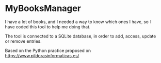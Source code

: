 # MyBooksManager

I have a lot of books, and I needed a way to know which ones I have, so I have coded this tool to help me doing that.

The tool is connected to a SQLite database, in order to add, access, update or remove entries.


Based on the Python practice proposed on https://www.pildorasinformaticas.es/
